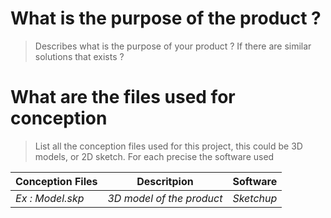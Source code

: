# What is the purpose of the product ?
> Describes what is the purpose of your product ? If there are similar solutions that exists ? 


# What are the files used for conception
> List all the conception files used for this project, this could be 3D models, or 2D sketch. For each precise the software used

Conception Files | Descritpion | Software
-----------------|-------------|---------
*Ex : Model.skp* | *3D model of the product* | *Sketchup*

